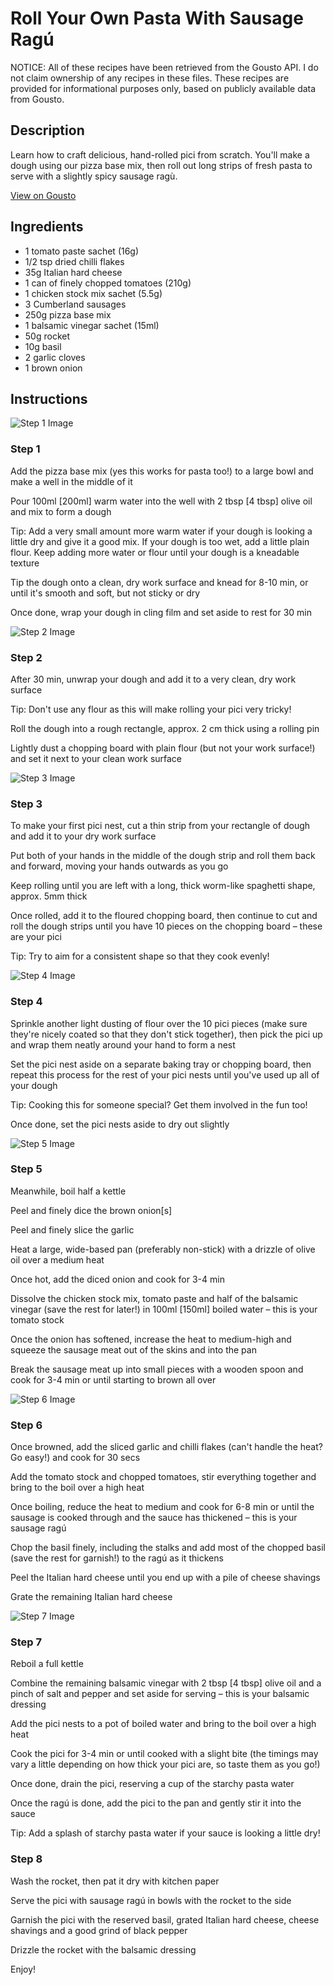 # Roll Your Own Pasta With Sausage Ragú

NOTICE: All of these recipes have been retrieved from the Gousto API. I do not claim ownership of any recipes in these files. These recipes are provided for informational purposes only, based on publicly available data from Gousto.

## Description

Learn how to craft delicious, hand-rolled pici from scratch. You'll make a dough using our pizza base mix, then roll out long strips of fresh pasta to serve with a slightly spicy sausage ragù. 

[View on Gousto](https://www.gousto.co.uk/recipes/cookbook/roll-your-own-pasta-with-sausage-ragu)

## Ingredients

- 1 tomato paste sachet (16g)
- 1/2 tsp dried chilli flakes
- 35g Italian hard cheese
- 1 can of finely chopped tomatoes (210g)
- 1 chicken stock mix sachet (5.5g)
- 3 Cumberland sausages
- 250g pizza base mix
- 1 balsamic vinegar sachet (15ml)
- 50g rocket
- 10g basil
- 2 garlic cloves
- 1 brown onion

## Instructions

![Step 1 Image](https://production-media.gousto.co.uk/cms/recipe-step-image/step-1-1611672470158-x200.jpg)

### Step 1

Add the pizza base mix (yes this works for pasta too!) to a large bowl and make a well in the middle of it

Pour 100ml <span class="text-danger">[200ml] </span>warm water into the well with 2 tbsp<span class="text-danger"> [4 tbsp]</span> olive oil and mix to form a dough

Tip: Add a very small amount more warm water if your dough is looking a little dry and give it a good mix. If your dough is too wet, add a little plain flour. Keep adding more water or flour until your dough is a kneadable texture

Tip the dough onto a clean, dry work surface and knead for 8-10 min, or until it's smooth and soft, but not sticky or dry

Once done, wrap your dough in cling film and set aside to rest for 30 min

![Step 2 Image](https://production-media.gousto.co.uk/cms/recipe-step-image/step-2-1611672624705-x200.jpg)

### Step 2

After 30 min, unwrap your dough and add it to a very clean, dry work surface

Tip: Don't use any flour as this will make rolling your pici very tricky!

Roll the dough into a rough rectangle, approx. 2 cm thick using a rolling pin

Lightly dust a chopping board with plain flour (but not your work surface!) and set it next to your clean work surface

![Step 3 Image](https://production-media.gousto.co.uk/cms/recipe-step-image/step-3-1611672914001-x200.jpg)

### Step 3

To make your first pici nest, cut a thin strip from your rectangle of dough and add it to your dry work surface

Put both of your hands in the middle of the dough strip and roll them back and forward, moving your hands outwards as you go

Keep rolling until you are left with a long, thick worm-like spaghetti shape, approx. 5mm thick

Once rolled, add it to the floured chopping board, then continue to cut and roll the dough strips until you have 10 pieces on the chopping board – these are your pici

Tip: Try to aim for a consistent shape so that they cook evenly!

![Step 4 Image](https://production-media.gousto.co.uk/cms/recipe-step-image/step-4-1611672919296-x200.jpg)

### Step 4

Sprinkle another light dusting of flour over the 10 pici pieces (make sure they're nicely coated so that they don't stick together), then pick the pici up and wrap them neatly around your hand to form a nest

Set the pici nest aside on a separate baking tray or chopping board, then repeat this process for the rest of your pici nests until you've used up all of your dough

Tip: Cooking this for someone special? Get them involved in the fun too!

Once done, set the pici nests aside to dry out slightly

![Step 5 Image](https://production-media.gousto.co.uk/cms/recipe-step-image/step-5-1611672996115-x200.jpg)

### Step 5

Meanwhile, boil half a kettle

Peel and finely dice the brown onion<span class="text-danger">[s]</span>

Peel and finely slice the garlic

Heat a large, wide-based pan (preferably non-stick) with a drizzle of olive oil over a medium heat

Once hot, add the diced onion and cook for 3-4 min

Dissolve the chicken stock mix, tomato paste and half of the balsamic vinegar (save the rest for later!) in 100ml<span class="text-danger"> [150ml] </span>boiled water – this is your tomato stock

Once the onion has softened, increase the heat to medium-high and squeeze the sausage meat out of the skins and into the pan

Break the sausage meat up into small pieces with a wooden spoon and cook for 3-4 min or until starting to brown all over

![Step 6 Image](https://production-media.gousto.co.uk/cms/recipe-step-image/step-6-1611673065783-x200.jpg)

### Step 6

Once browned, add the sliced garlic and chilli flakes (can't handle the heat? Go easy!) and cook for 30 secs

Add the tomato stock and chopped tomatoes, stir everything together and bring to the boil over a high heat

Once boiling, reduce the heat to medium and cook for 6-8 min or until the sausage is cooked through and the sauce has thickened – this is your sausage ragú

Chop the basil finely, including the stalks and add most of the chopped basil (save the rest for garnish!) to the ragú as it thickens

Peel the Italian hard cheese until you end up with a pile of cheese shavings

Grate the remaining Italian hard cheese

![Step 7 Image](https://production-media.gousto.co.uk/cms/recipe-step-image/step-7-1611673081365-x200.jpg)

### Step 7

Reboil a full kettle

Combine the remaining balsamic vinegar with 2 tbsp <span class="text-danger">[4 tbsp] </span>olive oil and a pinch of salt and pepper and set aside for serving – this is your balsamic dressing

Add the pici nests to a pot of boiled water and bring to the boil over a high heat

Cook the pici for 3-4 min or until cooked with a slight bite (the timings may vary a little depending on how thick your pici are, so taste them as you go!)

Once done, drain the pici, reserving a cup of the starchy pasta water

Once the ragú is done, add the pici to the pan and gently stir it into the sauce

Tip: Add a splash of starchy pasta water if your sauce is looking a little dry!

### Step 8

Wash the rocket, then pat it dry with kitchen paper

Serve the pici with sausage ragú in bowls with the rocket to the side

Garnish the pici with the reserved basil, grated Italian hard cheese, cheese shavings and a good grind of black pepper

Drizzle the rocket with the balsamic dressing

Enjoy!

